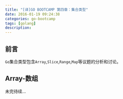 ```yaml
---
title: "[译]GO BOOTCAMP 第四章：集合类型"
date: 2016-01-19 09:24:38
categories: go-bootcamp
tags: [golang]
description:
---
```


## 前言
`Go`集合类型包含`Array`,`Slice`,`Range`,`Map`等议题的分析和讨论。
<!--more-->
## Array-数组
未完待续...
